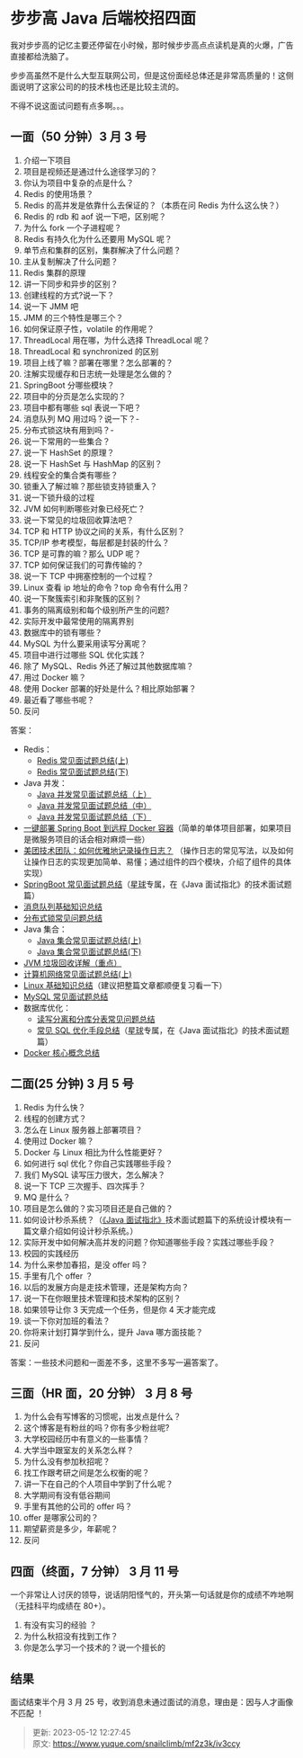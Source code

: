 # 步步高 Java 后端校招四面

我对步步高的记忆主要还停留在小时候，那时候步步高点点读机是真的火爆，广告直接都给洗脑了。



步步高虽然不是什么大型互联网公司，但是这份面经总体还是非常高质量的！这侧面说明了这家公司的的技术栈也还是比较主流的。



不得不说这面试问题有点多啊。。。



## 一面（50 分钟）3 月 3 号


1. 介绍一下项目
2. 项目是视频还是通过什么途径学习的？
3. 你认为项目中复杂的点是什么？
4. Redis 的使用场景？
5. Redis 的高并发是依靠什么去保证的？（本质在问 Redis 为什么这么快？）
6. Redis 的 rdb 和 aof 说一下吧，区别呢？
7. 为什么 fork 一个子进程呢？
8. Redis 有持久化为什么还要用 MySQL 呢？
9. 单节点和集群的区别，集群解决了什么问题？
10. 主从复制解决了什么问题？
11. Redis 集群的原理
12. 讲一下同步和异步的区别？
13. 创建线程的方式?说一下？
14. 说一下 JMM 吧
15. JMM 的三个特性是哪三个？
16. 如何保证原子性，volatile 的作用呢？
17. ThreadLocal 用在哪，为什么选择 ThreadLocal 呢？
18. ThreadLocal 和 synchronized 的区别
19. 项目上线了嘛？部署在哪里？怎么部署的？
20. 注解实现缓存和日志统一处理是怎么做的？
21. SpringBoot 分哪些模块？
22. 项目中的分页是怎么实现的？
23. 项目中都有哪些 sql 表说一下吧？
24. 消息队列 MQ 用过吗？说一下？-
25. 分布式锁这块有用到吗？-
26. 说一下常用的一些集合？
27. 说一下 HashSet 的原理？
28. 说一下 HashSet 与 HashMap 的区别？
29. 线程安全的集合类有哪些？
30. 锁重入了解过嘛？那些锁支持锁重入？
31. 说一下锁升级的过程
32. JVM 如何判断哪些对象已经死亡？
33. 说一下常见的垃圾回收算法吧？
34. TCP 和 HTTP 协议之间的关系，有什么区别？
35. TCP/IP 参考模型，每层都是封装的什么？
36. TCP 是可靠的嘛？那么 UDP 呢？
37. TCP 如何保证我们的可靠传输的？
38. 说一下 TCP 中拥塞控制的一个过程？
39. Linux 查看 ip 地址的命令？top 命令有什么用？
40. 说一下聚簇索引和非聚簇的区别？
41. 事务的隔离级别和每个级别所产生的问题?
42. 实际开发中最常使用的隔离界别
43. 数据库中的锁有哪些？
44. MySQL 为什么要采用读写分离呢？
45. 项目中进行过哪些 SQL 优化实践？
46. 除了 MySQL、Redis 外还了解过其他数据库嘛？
47. 用过 Docker 嘛？
48. 使用 Docker 部署的好处是什么？相比原始部署？
49. 最近看了哪些书呢？
50. 反问



答案：



+ Redis： 
    - [Redis 常见面试题总结(上)](https://javaguide.cn/database/redis/redis-questions-01.html)
    - [Redis 常见面试题总结(下)](https://javaguide.cn/database/redis/redis-questions-02.html)
+ Java 并发： 
    - [Java 并发常见面试题总结（上）](https://javaguide.cn/java/concurrent/java-concurrent-questions-01.html)
    - [Java 并发常见面试题总结（中）](https://javaguide.cn/java/concurrent/java-concurrent-questions-02.html)
    - [Java 并发常见面试题总结（下）](https://javaguide.cn/java/concurrent/java-concurrent-questions-03.html)
+ [一键部署 Spring Boot 到远程 Docker 容器](https://tobebetterjavaer.com/springboot/docker.html)（简单的单体项目部署，如果项目是微服务项目的话会相对麻烦一些）
+ [美团技术团队：如何优雅地记录操作日志？](https://tech.meituan.com/2021/09/16/operational-logbook.html) （操作日志的常见写法，以及如何让操作日志的实现更加简单、易懂；通过组件的四个模块，介绍了组件的具体实现）
+ [SpringBoot 常见面试题总结](https://javaguide.cn/system-design/framework/spring/springboot-knowledge-and-questions-summary.html)（[星球](https://javaguide.cn/about-the-author/zhishixingqiu-two-years.html)专属，在《Java 面试指北》的技术面试题篇）
+ [消息队列基础知识总结](https://javaguide.cn/high-performance/message-queue/message-queue.html)
+ [分布式锁常见问题总结](https://javaguide.cn/distributed-system/distributed-lock.html)
+ Java 集合： 
    - [Java 集合常见面试题总结(上)](https://javaguide.cn/java/collection/java-collection-questions-01.html)
    - [Java 集合常见面试题总结(下)](https://javaguide.cn/java/collection/java-collection-questions-02.html)
+ [JVM 垃圾回收详解（重点）](https://javaguide.cn/java/jvm/jvm-garbage-collection.html)
+ [计算机网络常见面试题总结(上)](https://javaguide.cn/cs-basics/network/other-network-questions.html)
+ [Linux 基础知识总结](https://javaguide.cn/cs-basics/operating-system/linux-intro.html)（建议把整篇文章都顺便复习看一下）
+ [MySQL 常见面试题总结](https://javaguide.cn/database/mysql/mysql-questions-01.html)
+ 数据库优化： 
    - [读写分离和分库分表常见问题总结](https://javaguide.cn/high-performance/read-and-write-separation-and-library-subtable.html)
    - [常见 SQL 优化手段总结](https://javaguide.cn/high-performance/sql-optimization.html)（[星球](https://javaguide.cn/about-the-author/zhishixingqiu-two-years.html)专属，在《Java 面试指北》的技术面试题篇）
+ [Docker 核心概念总结](https://javaguide.cn/tools/docker/docker-intro.html)



## 二面(25 分钟) 3 月 5 号


1. Redis 为什么快？
2. 线程的创建方式？
3. 怎么在 Linux 服务器上部署项目？
4. 使用过 Docker 嘛？
5. Docker 与 Linux 相比为什么性能更好？
6. 如何进行 sql 优化？你自己实践哪些手段？
7. 我们 MySQL 读写压力很大，怎么解决？
8. 说一下 TCP 三次握手、四次挥手？
9. MQ 是什么？
10. 项目是怎么做的？实习项目还是自己做的？
11. 如何设计秒杀系统？（[《Java 面试指北》](https://javaguide.cn/zhuanlan/java-mian-shi-zhi-bei.html)技术面试题篇下的系统设计模块有一篇文章介绍如何设计秒杀系统。）
12. 实际开发中如何解决高并发的问题？你知道哪些手段？实践过哪些手段？
13. 校园的实践经历
14. 为什么来参加春招，是没 offer 吗？
15. 手里有几个 offer ？
16. 以后的发展方向是走技术管理，还是架构方向？
17. 说一下在你眼里技术管理和技术架构的区别？
18. 如果领导让你 3 天完成一个任务，但是你 4 天才能完成
19. 谈一下你对加班的看法？
20. 你将来计划打算学到什么，提升 Java 哪方面技能？
21. 反问



答案：一些技术问题和一面差不多，这里不多写一遍答案了。



## 三面（HR 面，20 分钟） 3 月 8 号


1. 为什么会有写博客的习惯呢，出发点是什么？
2. 这个博客是有粉丝的吗？你有多少粉丝呢?
3. 大学校园经历中有意义的一些事情？
4. 大学当中跟室友的关系怎么样？
5. 为什么没有参加秋招呢？
6. 找工作跟考研之间是怎么权衡的呢？
7. 讲一下在自己的个人项目中学到了什么呢？
8. 大学期间有没有低谷期间
9. 手里有其他的公司的 offer 吗？
10. offer 是哪家公司的？
11. 期望薪资是多少，年薪呢？
12. 反问



## 四面（终面，7 分钟） 3 月 11 号


一个非常让人讨厌的领导，说话阴阳怪气的，开头第一句话就是你的成绩不咋地啊（无挂科平均成绩在 80+）。



1. 有没有实习的经验 ？
2. 为什么秋招没有找到工作？
3. 你是怎么学习一个技术的？说一个擅长的



## 结果


面试结束半个月 3 月 25 号，收到消息未通过面试的消息，理由是：因与人才画像不匹配 ！



> 更新: 2023-05-12 12:27:45  
> 原文: <https://www.yuque.com/snailclimb/mf2z3k/iv3ccy>